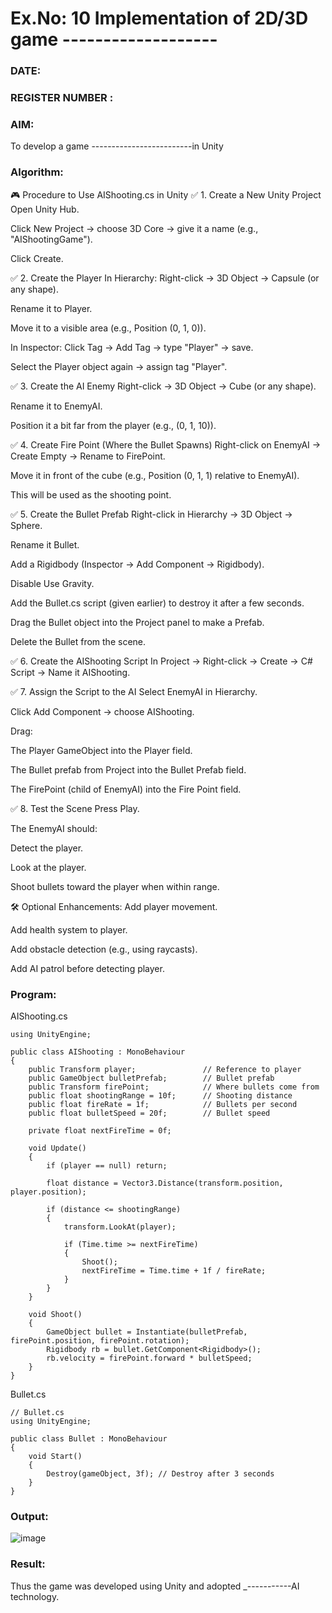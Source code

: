# Ex.No: 10  Implementation of 2D/3D game -------------------
### DATE:                                                                            
### REGISTER NUMBER : 
### AIM: 
To develop a game -------------------------in Unity 
### Algorithm:
🎮 Procedure to Use AIShooting.cs in Unity
✅ 1. Create a New Unity Project
Open Unity Hub.

Click New Project → choose 3D Core → give it a name (e.g., "AIShootingGame").

Click Create.

✅ 2. Create the Player
In Hierarchy: Right-click → 3D Object → Capsule (or any shape).

Rename it to Player.

Move it to a visible area (e.g., Position (0, 1, 0)).

In Inspector: Click Tag → Add Tag → type "Player" → save.

Select the Player object again → assign tag "Player".

✅ 3. Create the AI Enemy
Right-click → 3D Object → Cube (or any shape).

Rename it to EnemyAI.

Position it a bit far from the player (e.g., (0, 1, 10)).

✅ 4. Create Fire Point (Where the Bullet Spawns)
Right-click on EnemyAI → Create Empty → Rename to FirePoint.

Move it in front of the cube (e.g., Position (0, 1, 1) relative to EnemyAI).

This will be used as the shooting point.

✅ 5. Create the Bullet Prefab
Right-click in Hierarchy → 3D Object → Sphere.

Rename it Bullet.

Add a Rigidbody (Inspector → Add Component → Rigidbody).

Disable Use Gravity.

Add the Bullet.cs script (given earlier) to destroy it after a few seconds.

Drag the Bullet object into the Project panel to make a Prefab.

Delete the Bullet from the scene.

✅ 6. Create the AIShooting Script
In Project → Right-click → Create → C# Script → Name it AIShooting.

✅ 7. Assign the Script to the AI
Select EnemyAI in Hierarchy.

Click Add Component → choose AIShooting.

Drag:

The Player GameObject into the Player field.

The Bullet prefab from Project into the Bullet Prefab field.

The FirePoint (child of EnemyAI) into the Fire Point field.

✅ 8. Test the Scene
Press Play.

The EnemyAI should:

Detect the player.

Look at the player.

Shoot bullets toward the player when within range.

🛠️ Optional Enhancements:
Add player movement.

Add health system to player.

Add obstacle detection (e.g., using raycasts).

Add AI patrol before detecting player.
### Program:
AIShooting.cs
```
using UnityEngine;

public class AIShooting : MonoBehaviour
{
    public Transform player;               // Reference to player
    public GameObject bulletPrefab;        // Bullet prefab
    public Transform firePoint;            // Where bullets come from
    public float shootingRange = 10f;      // Shooting distance
    public float fireRate = 1f;            // Bullets per second
    public float bulletSpeed = 20f;        // Bullet speed

    private float nextFireTime = 0f;

    void Update()
    {
        if (player == null) return;

        float distance = Vector3.Distance(transform.position, player.position);

        if (distance <= shootingRange)
        {
            transform.LookAt(player);

            if (Time.time >= nextFireTime)
            {
                Shoot();
                nextFireTime = Time.time + 1f / fireRate;
            }
        }
    }

    void Shoot()
    {
        GameObject bullet = Instantiate(bulletPrefab, firePoint.position, firePoint.rotation);
        Rigidbody rb = bullet.GetComponent<Rigidbody>();
        rb.velocity = firePoint.forward * bulletSpeed;
    }
}

```
Bullet.cs
```
// Bullet.cs
using UnityEngine;

public class Bullet : MonoBehaviour
{
    void Start()
    {
        Destroy(gameObject, 3f); // Destroy after 3 seconds
    }
}

```
### Output:
![image](https://github.com/user-attachments/assets/5345f471-65da-41e9-91f8-52ab6b9afb9d)

### Result:
Thus the game was developed using Unity and adopted _-----------AI technology.
